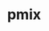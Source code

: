 ---
title: "pmix"
layout: cache
categories: [package, develop-2023-08-13]
meta: {"versions": ["4.2.4"], "compilers": ["apple-clang@=14.0.0", "gcc@=11.1.0", "gcc@=11.3.0", "gcc@=12.1.0", "gcc@=7.3.1", "oneapi@=2023.2.0"], "oss": ["amzn2", "ubuntu20.04", "ubuntu22.04", "ventura"], "platforms": ["darwin", "linux"], "targets": ["aarch64", "neoverse_n1", "ppc64le", "x86_64", "x86_64_v3"], "stacks": ["aws-isc", "aws-isc-aarch64", "e4s", "e4s-oneapi", "e4s-power", "ml-darwin-aarch64-mps", "ml-linux-x86_64-cpu", "ml-linux-x86_64-cuda", "ml-linux-x86_64-rocm", "radiuss-aws", "radiuss-aws-aarch64", "root", "tutorial"], "num_specs": 14, "num_specs_by_stack": {"ml-darwin-aarch64-mps": 1, "root": 14, "aws-isc-aarch64": 2, "radiuss-aws-aarch64": 2, "aws-isc": 1, "radiuss-aws": 1, "e4s-power": 1, "e4s-oneapi": 1, "e4s": 1, "tutorial": 2, "ml-linux-x86_64-cpu": 1, "ml-linux-x86_64-cuda": 1, "ml-linux-x86_64-rocm": 1}}
spec_details: [{"hash": "7qdcqw3x6bjjuakgn6v3daiet3g3byga", "compiler": "apple-clang@=14.0.0", "versions": ["4.2.4"], "os": "ventura", "platform": "darwin", "target": "aarch64", "variants": ["build_system=autotools", "~docs", "+pmi_backwards_compatibility", "~python", "~restful"], "stacks": ["ml-darwin-aarch64-mps", "root"], "size": "-", "tarball": "https://binaries.spack.io/develop-2023-08-13/build_cache/darwin-ventura-aarch64/apple-clang-14.0.0/pmix-4.2.4/darwin-ventura-aarch64-apple-clang-14.0.0-pmix-4.2.4-7qdcqw3x6bjjuakgn6v3daiet3g3byga.spack"}, {"hash": "n3dubzgpzwpwb4m3j62zpysfflahtqun", "compiler": "gcc@=7.3.1", "versions": ["4.2.4"], "os": "amzn2", "platform": "linux", "target": "aarch64", "variants": ["build_system=autotools", "~docs", "+pmi_backwards_compatibility", "~python", "~restful"], "stacks": ["aws-isc-aarch64", "root"], "size": "-", "tarball": "https://binaries.spack.io/develop-2023-08-13/build_cache/linux-amzn2-aarch64/gcc-7.3.1/pmix-4.2.4/linux-amzn2-aarch64-gcc-7.3.1-pmix-4.2.4-n3dubzgpzwpwb4m3j62zpysfflahtqun.spack"}, {"hash": "mao76ymkzqc3d3vh5voatob7e5obrjnt", "compiler": "gcc@=7.3.1", "versions": ["4.2.4"], "os": "amzn2", "platform": "linux", "target": "aarch64", "variants": ["build_system=autotools", "~docs", "+pmi_backwards_compatibility", "~python", "~restful"], "stacks": ["root", "radiuss-aws-aarch64"], "size": "-", "tarball": "https://binaries.spack.io/develop-2023-08-13/build_cache/linux-amzn2-aarch64/gcc-7.3.1/pmix-4.2.4/linux-amzn2-aarch64-gcc-7.3.1-pmix-4.2.4-mao76ymkzqc3d3vh5voatob7e5obrjnt.spack"}, {"hash": "2sczqtmahqukpdutgbe6pfzjyviedei6", "compiler": "gcc@=7.3.1", "versions": ["4.2.4"], "os": "amzn2", "platform": "linux", "target": "neoverse_n1", "variants": ["build_system=autotools", "~docs", "+pmi_backwards_compatibility", "~python", "~restful"], "stacks": ["root", "radiuss-aws-aarch64"], "size": "-", "tarball": "https://binaries.spack.io/develop-2023-08-13/build_cache/linux-amzn2-neoverse_n1/gcc-7.3.1/pmix-4.2.4/linux-amzn2-neoverse_n1-gcc-7.3.1-pmix-4.2.4-2sczqtmahqukpdutgbe6pfzjyviedei6.spack"}, {"hash": "nxib2qhflw7rsmavuqsnpbhcmm46p77e", "compiler": "gcc@=7.3.1", "versions": ["4.2.4"], "os": "amzn2", "platform": "linux", "target": "neoverse_n1", "variants": ["build_system=autotools", "~docs", "+pmi_backwards_compatibility", "~python", "~restful"], "stacks": ["aws-isc-aarch64", "root"], "size": "-", "tarball": "https://binaries.spack.io/develop-2023-08-13/build_cache/linux-amzn2-neoverse_n1/gcc-7.3.1/pmix-4.2.4/linux-amzn2-neoverse_n1-gcc-7.3.1-pmix-4.2.4-nxib2qhflw7rsmavuqsnpbhcmm46p77e.spack"}, {"hash": "luw5jqv434twgiwdx4lxxpjc3h5enr4m", "compiler": "gcc@=7.3.1", "versions": ["4.2.4"], "os": "amzn2", "platform": "linux", "target": "x86_64_v3", "variants": ["build_system=autotools", "~docs", "+pmi_backwards_compatibility", "~python", "~restful"], "stacks": ["root", "aws-isc"], "size": "-", "tarball": "https://binaries.spack.io/develop-2023-08-13/build_cache/linux-amzn2-x86_64_v3/gcc-7.3.1/pmix-4.2.4/linux-amzn2-x86_64_v3-gcc-7.3.1-pmix-4.2.4-luw5jqv434twgiwdx4lxxpjc3h5enr4m.spack"}, {"hash": "qyjieojfpmvo7tyc6wlco4sfkzih3mtb", "compiler": "gcc@=7.3.1", "versions": ["4.2.4"], "os": "amzn2", "platform": "linux", "target": "x86_64_v3", "variants": ["build_system=autotools", "~docs", "+pmi_backwards_compatibility", "~python", "~restful"], "stacks": ["root", "radiuss-aws"], "size": "-", "tarball": "https://binaries.spack.io/develop-2023-08-13/build_cache/linux-amzn2-x86_64_v3/gcc-7.3.1/pmix-4.2.4/linux-amzn2-x86_64_v3-gcc-7.3.1-pmix-4.2.4-qyjieojfpmvo7tyc6wlco4sfkzih3mtb.spack"}, {"hash": "a4v27cnpzkmiwpqeuzgx7obgpwonesya", "compiler": "gcc@=11.1.0", "versions": ["4.2.4"], "os": "ubuntu20.04", "platform": "linux", "target": "ppc64le", "variants": ["build_system=autotools", "~docs", "+pmi_backwards_compatibility", "~python", "~restful"], "stacks": ["e4s-power", "root"], "size": "-", "tarball": "https://binaries.spack.io/develop-2023-08-13/build_cache/linux-ubuntu20.04-ppc64le/gcc-11.1.0/pmix-4.2.4/linux-ubuntu20.04-ppc64le-gcc-11.1.0-pmix-4.2.4-a4v27cnpzkmiwpqeuzgx7obgpwonesya.spack"}, {"hash": "2ss2goujwczzq6salshyiiebr7u3s7kz", "compiler": "oneapi@=2023.2.0", "versions": ["4.2.4"], "os": "ubuntu20.04", "platform": "linux", "target": "x86_64", "variants": ["build_system=autotools", "~docs", "+pmi_backwards_compatibility", "~python", "~restful"], "stacks": ["root", "e4s-oneapi"], "size": "-", "tarball": "https://binaries.spack.io/develop-2023-08-13/build_cache/linux-ubuntu20.04-x86_64/oneapi-2023.2.0/pmix-4.2.4/linux-ubuntu20.04-x86_64-oneapi-2023.2.0-pmix-4.2.4-2ss2goujwczzq6salshyiiebr7u3s7kz.spack"}, {"hash": "7im5n6q7lrkm5wewdjifdfmawnhei4bf", "compiler": "gcc@=11.1.0", "versions": ["4.2.4"], "os": "ubuntu20.04", "platform": "linux", "target": "x86_64_v3", "variants": ["build_system=autotools", "~docs", "+pmi_backwards_compatibility", "~python", "~restful"], "stacks": ["root", "e4s"], "size": "-", "tarball": "https://binaries.spack.io/develop-2023-08-13/build_cache/linux-ubuntu20.04-x86_64_v3/gcc-11.1.0/pmix-4.2.4/linux-ubuntu20.04-x86_64_v3-gcc-11.1.0-pmix-4.2.4-7im5n6q7lrkm5wewdjifdfmawnhei4bf.spack"}, {"hash": "4ielxha2lemxztv7w33bwo5ljbis3sny", "compiler": "gcc@=11.3.0", "versions": ["4.2.4"], "os": "ubuntu22.04", "platform": "linux", "target": "x86_64_v3", "variants": ["build_system=autotools", "~docs", "+pmi_backwards_compatibility", "~python", "~restful"], "stacks": ["root", "tutorial", "ml-linux-x86_64-cpu"], "size": "-", "tarball": "https://binaries.spack.io/develop-2023-08-13/build_cache/linux-ubuntu22.04-x86_64_v3/gcc-11.3.0/pmix-4.2.4/linux-ubuntu22.04-x86_64_v3-gcc-11.3.0-pmix-4.2.4-4ielxha2lemxztv7w33bwo5ljbis3sny.spack"}, {"hash": "xzomiqs4kdx7uknmfolcqgl5swulixar", "compiler": "gcc@=11.3.0", "versions": ["4.2.4"], "os": "ubuntu22.04", "platform": "linux", "target": "x86_64_v3", "variants": ["build_system=autotools", "~docs", "+pmi_backwards_compatibility", "~python", "~restful"], "stacks": ["root", "ml-linux-x86_64-cuda"], "size": "-", "tarball": "https://binaries.spack.io/develop-2023-08-13/build_cache/linux-ubuntu22.04-x86_64_v3/gcc-11.3.0/pmix-4.2.4/linux-ubuntu22.04-x86_64_v3-gcc-11.3.0-pmix-4.2.4-xzomiqs4kdx7uknmfolcqgl5swulixar.spack"}, {"hash": "sw4tl6q4arqakpwxt4hrrmjwl4wgdtom", "compiler": "gcc@=11.3.0", "versions": ["4.2.4"], "os": "ubuntu22.04", "platform": "linux", "target": "x86_64_v3", "variants": ["build_system=autotools", "~docs", "+pmi_backwards_compatibility", "~python", "~restful"], "stacks": ["root", "ml-linux-x86_64-rocm"], "size": "-", "tarball": "https://binaries.spack.io/develop-2023-08-13/build_cache/linux-ubuntu22.04-x86_64_v3/gcc-11.3.0/pmix-4.2.4/linux-ubuntu22.04-x86_64_v3-gcc-11.3.0-pmix-4.2.4-sw4tl6q4arqakpwxt4hrrmjwl4wgdtom.spack"}, {"hash": "5ldrxmf3y3qjzxh6tfvw7gsq5c5oyr5a", "compiler": "gcc@=12.1.0", "versions": ["4.2.4"], "os": "ubuntu22.04", "platform": "linux", "target": "x86_64_v3", "variants": ["build_system=autotools", "~docs", "+pmi_backwards_compatibility", "~python", "~restful"], "stacks": ["root", "tutorial"], "size": "-", "tarball": "https://binaries.spack.io/develop-2023-08-13/build_cache/linux-ubuntu22.04-x86_64_v3/gcc-12.1.0/pmix-4.2.4/linux-ubuntu22.04-x86_64_v3-gcc-12.1.0-pmix-4.2.4-5ldrxmf3y3qjzxh6tfvw7gsq5c5oyr5a.spack"}]
---